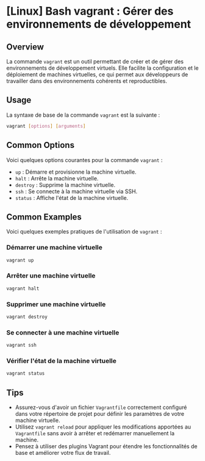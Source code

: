 # [Linux] Bash vagrant : Gérer des environnements de développement

## Overview
La commande `vagrant` est un outil permettant de créer et de gérer des environnements de développement virtuels. Elle facilite la configuration et le déploiement de machines virtuelles, ce qui permet aux développeurs de travailler dans des environnements cohérents et reproductibles.

## Usage
La syntaxe de base de la commande `vagrant` est la suivante :

```bash
vagrant [options] [arguments]
```

## Common Options
Voici quelques options courantes pour la commande `vagrant` :

- `up` : Démarre et provisionne la machine virtuelle.
- `halt` : Arrête la machine virtuelle.
- `destroy` : Supprime la machine virtuelle.
- `ssh` : Se connecte à la machine virtuelle via SSH.
- `status` : Affiche l'état de la machine virtuelle.

## Common Examples
Voici quelques exemples pratiques de l'utilisation de `vagrant` :

### Démarrer une machine virtuelle
```bash
vagrant up
```

### Arrêter une machine virtuelle
```bash
vagrant halt
```

### Supprimer une machine virtuelle
```bash
vagrant destroy
```

### Se connecter à une machine virtuelle
```bash
vagrant ssh
```

### Vérifier l'état de la machine virtuelle
```bash
vagrant status
```

## Tips
- Assurez-vous d'avoir un fichier `Vagrantfile` correctement configuré dans votre répertoire de projet pour définir les paramètres de votre machine virtuelle.
- Utilisez `vagrant reload` pour appliquer les modifications apportées au `Vagrantfile` sans avoir à arrêter et redémarrer manuellement la machine.
- Pensez à utiliser des plugins Vagrant pour étendre les fonctionnalités de base et améliorer votre flux de travail.